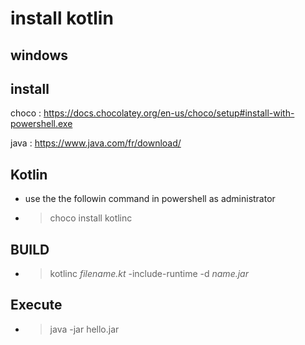 # install kotlin

## windows

## install 

choco : https://docs.chocolatey.org/en-us/choco/setup#install-with-powershell.exe

java : https://www.java.com/fr/download/

## Kotlin

- use the the followin command in powershell as administrator 

- > choco install kotlinc

## BUILD

- > kotlinc *filename.kt* -include-runtime -d *name.jar*

## Execute

-  > java -jar hello.jar
